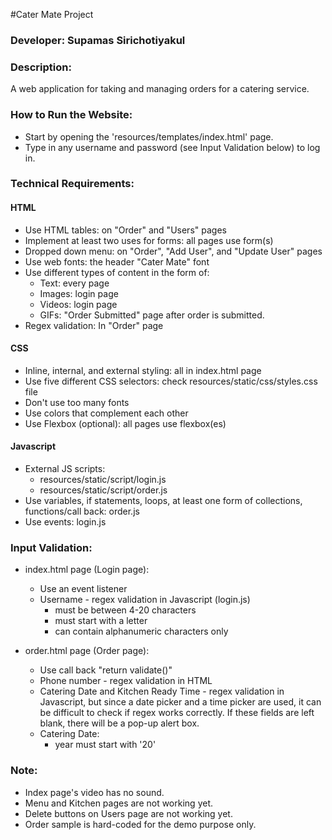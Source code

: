 #Cater Mate Project
### Developer: Supamas Sirichotiyakul

### Description:
A web application for taking and managing orders for a catering service.

### How to Run the Website:
- Start by opening the 'resources/templates/index.html' page.
- Type in any username and password (see Input Validation below) to log in.

### Technical Requirements:
#### HTML
- Use HTML tables: on "Order" and "Users" pages
- Implement at least two uses for forms: all pages use form(s)
- Dropped down menu: on "Order", "Add User", and "Update User" pages
- Use web fonts: the header "Cater Mate" font
- Use different types of content in the form of:
  - Text: every page
  - Images: login page
  - Videos: login page
  - GIFs: "Order Submitted" page after order is submitted.
- Regex validation: In "Order" page
#### CSS
- Inline, internal, and external styling: all in index.html page
- Use five different CSS selectors: check resources/static/css/styles.css file
- Don't use too many fonts
- Use colors that complement each other
- Use Flexbox (optional): all pages use flexbox(es)

#### Javascript
- External JS scripts: 
  - resources/static/script/login.js
  - resources/static/script/order.js
- Use variables, if statements, loops, at least one form of collections, functions/call back: order.js
- Use events: login.js

### Input Validation:
- index.html page (Login page):
  - Use an event listener
  - Username - regex validation in Javascript (login.js)
    - must be between 4-20 characters
    - must start with a letter 
    - can contain alphanumeric characters only

- order.html page (Order page):
  - Use call back "return validate()"
  - Phone number - regex validation in HTML
  - Catering Date and Kitchen Ready Time - regex validation in Javascript, but since a date picker and a time picker 
    are used, it can be difficult to check if regex works correctly. If these fields are left blank, there will be
    a pop-up alert box.
  - Catering Date:
    - year must start with '20'

### Note:
- Index page's video has no sound.
- Menu and Kitchen pages are not working yet.
- Delete buttons on Users page are not working yet.
- Order sample is hard-coded for the demo purpose only.
